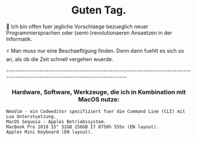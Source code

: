 <h1 align="center">Guten Tag.</h1>
<p>
  💬 Ich bin offen fuer jegliche Vorschlaege bezueglich neuer Programmiersprachen oder (semi-)revolutionaeren Ansaetzen in der Informatik.
</p>
<p>
 ⚡ Man muss nur eine Beschaeftigung finden. Denn dann fuehlt es sich so an, als ob die Zeit schnell vergehen wuerde.
</p>
<p>
    ---------------------------------------------------------------------------------------------------------------------------------
</p>

<h3 align="center">Hardware, Software, Werkzeuge, die ich in Kombination mit MacOS nutze:</h3>

    NeoVim - ein Codeeditor spezifiziert fuer die Command Line (CLI) mit Lua Unterstuetzung. 
    MacOS Sequoia - Apples Betriebssystem.
    MacBook Pro 2018 15" 32GB 256GB I7 8750h 555x (EN layout).
    Apples Mini Keyboard (EN layout).
